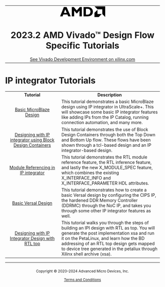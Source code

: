 ﻿<table class="sphinxhide" width="100%">
 <tr width="100%">
    <td align="center"><img src="https://github.com/Xilinx/Image-Collateral/blob/main/xilinx-logo.png?raw=true" width="30%"/><h1>2023.2 AMD Vivado™ Design Flow Specific Tutorials</h1>
    <a href="https://www.xilinx.com/products/design-tools/vivado.html">See Vivado Development Environment on xilinx.com</a>
    </td>
 </tr>
</table>

# IP integrator Tutorials

<table style="width:100%">
 <tr>
 <td width="35%" align="center"><b>Tutorial</b>
 <td width="65%" align="center"><b>Description</b>
 </tr>
 <tr>
 <td align="center"><a href="./Lab_1/">Basic MicroBlaze Design</a></td>
 <td>This tutorial demonstrates a basic MicroBlaze design using IP integrator in UltraScale+. This will showcase some basic IP integrator features like adding IPs from the IP Catalog, running connection automation, and many more.</td>
 </tr>
 <tr>
 <td align="center"><a href="./Lab_2/">Designing with IP integrator using Block Design Containers</a></td>
 <td>This tutorial demonstrates the use of Block Design Containers through both the Top Down and Bottom Up flow. These flows have been shown through a tcl-based design and an IP integrator-based design.</td>
 </tr>
 <tr>
 <td align="center"><a href="./Lab_3/">Module Referencing in IP integrator</a></td>
 <td>This tutorial demonstrates the RTL module reference feature, the RTL inference feature, and lastly the new X_MODULE_SPEC feature, which combines the existing X_INTERFACE_INFO and X_INTERFACE_PARAMETER HDL attributes.</td>
 </tr>
 <tr>
 <td align="center"><a href="./Lab_4/">Basic Versal Design</a></td>
 <td>This tutorial demonstrates how to create a basic Versal design by configuring the CIPS IP,  the hardened DDR Memory Controller (DDRMC) through the NoC IP, and takes you through some other IP integrator features as well.</td>
 </tr>
 <tr>
 <td align="center"><a href="./Lab_5/">Designing with IP Integrator Design with RTL top</a></td>
 <td>This tutorial walks you through the steps of building an IPI design with RTL as top. You will generate the post implementation xsa and run it on the PetaLinux, and learn how the BD addressing of an RTL top design gets mapped to device tree generated in the petaliux through Xilinx shell archive (xsa).</td>
 </tr>
 </table>


<hr class="sphinxhide"></hr>

<p class="sphinxhide" align="center"><sub>Copyright © 2020–2024 Advanced Micro Devices, Inc.</sub></p>

<p class="sphinxhide" align="center"><sup><a href="https://www.amd.com/en/corporate/copyright">Terms and Conditions</a></sup></p>
